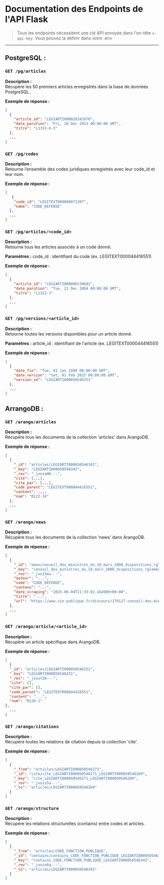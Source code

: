 # Documentation des Endpoints de l'API Flask

> Tous les endpoints nécessitent une clé API envoyée dans l'en-tête `x-api-key`.
> Vous pouvez la définir dans votre .env 

---

## PostgreSQL : 

### `GET /pg/articles`

**Description :**  
Récupère les 50 premiers articles enregistrés dans la base de données PostgreSQL.

**Exemple de réponse :**

```json
[
  {
    "article_id": "LEGIARTI000028342870",
    "date_parution": "Fri, 20 Dec 2013 00:00:00 GMT",
    "titre": "L1332-6-3"
  },
  ...
]
```


### `GET /pg/codes`

**Description :**  
Retourne l’ensemble des codes juridiques enregistrés avec leur code_id et leur nom.

**Exemple de réponse :**

```json
[
   {
    "code_id": "LEGITEXT000006071307",
    "name": "CODE_DEFENSE"
  },
  ...
]
```

### `GET /pg/articles/<code_id>`

**Description :**  
Retourne tous les articles associés à un code donné.

**Paramètres :**
code_id : identifiant du code (ex. LEGITEXT000044416551)

**Exemple de réponse :**

```json
[
  {
    "article_id": "LEGIARTI000006539681",
    "date_parution": "Tue, 21 Dec 2004 00:00:00 GMT",
    "titre": "L1322-3"
  },
  ...
]
```


### `GET /pg/versions/<article_id>`


**Description :**  
Retourne toutes les versions disponibles pour un article donné.

**Paramètres :**
article_id : identifiant de l'article (ex. LEGITEXT000044416551)

**Exemple de réponse :**

```json
[
  {
    "date_fin": "Tue, 01 Jan 2999 00:00:00 GMT",
    "date_version": "Sat, 01 Feb 2025 00:00:00 GMT",
    "version_id": "LEGIARTI000050546251"
  },
  ...
]
```


## ArrangoDB : 

### `GET /arango/articles`

**Description :**  
Récupère tous les documents de la collection 'articles' dans ArangoDB.

**Exemple de réponse :**

```json
[
  {
    "_id": "articles/LEGIARTI000050546343",
    "_key": "LEGIARTI000050546343",
    "_rev": "_jxozoHK---",
    "cite": [...],
    "cite_par": [...],
    "code_parent": "LEGITEXT000044416551",
    "content": ...,
    "num": "R122-34"
  },
  ...
]
```

### `GET /arango/news`

**Description :**  
Récupère tous les documents de la collection 'news' dans ArangoDB.

**Exemple de réponse :**

```json
[
  {
    "_id": "news/conseil_des_ministres_du_19_mars_2008_dispositions_rglementaires_du_code_de_la_dfense_",
    "_key": "conseil_des_ministres_du_19_mars_2008_dispositions_rglementaires_du_code_de_la_dfense_",
    "_rev": "_jxo1Smu---",
    "auteur": "...",
    "code": "CODE_DEFENSE",
    "contenu": "...",
    "date_scraping": "2025-06-04T11:33:02.164989+00:00",
    "titre": "...",
    "url": "https://www.vie-publique.fr/discours/170127-conseil-des-ministres-du-19-mars-2008-dispositions-reglementaires-du-co"
  },
  ...
]
```

### `GET /arango/article/<article_id>`

**Description :**  
Récupère un article spécifique dans ArangoDB.

**Exemple de réponse :**

```json
[
  {
  "_id": "articles/LEGIARTI000050546251",
  "_key": "LEGIARTI000050546251",
  "_rev": "_jxozYZm---",
  "cite": [],
  "cite_par": [],
  "code_parent": "LEGITEXT000044416551",
  "content": "...",
  "num": "R120-1"
},
  ...
]
```


### `GET /arango/citations`

**Description :**  
Récupère toutes les relations de citation depuis la collection 'cite'.

**Exemple de réponse :**

```json
[
  {
    "_from": "articles/LEGIARTI000050546271",
    "_id": "cite/cite_LEGIARTI000050546271_LEGIARTI000050546269",
    "_key": "cite_LEGIARTI000050546271_LEGIARTI000050546269",
    "_rev": "_jxozs5a---",
    "_to": "articles/LEGIARTI000050546269"
  }
]
```


### `GET /arango/structure`

**Description :**  
Récupère les relations structurelles (contains) entre codes et articles.

**Exemple de réponse :**

```json
[
  {
    "_from": "articles/CODE_FONCTION_PUBLIQUE",
    "_id": "contains/contains_CODE_FONCTION_PUBLIQUE_LEGIARTI000050546343",
    "_key": "contains_CODE_FONCTION_PUBLIQUE_LEGIARTI000050546343",
    "_rev": "_jxozx6q---",
    "_to": "articles/LEGIARTI000050546343"
  }
]
```
